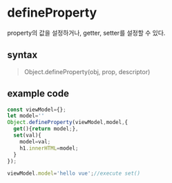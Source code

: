 # defineProperty
property의 값을 설정하거나, getter, setter를 설정할 수 있다. 

## syntax
> Object.defineProperty(obj, prop, descriptor)

## example code
```javascript
const viewModel={};
let model=''
Object.defineProperty(viewModel,model,{
  get(){return model;},
  set(val){
    model=val;
    h1.innerHTML=model;
  }
});

viewModel.model='hello vue';//execute set()
```

